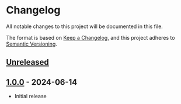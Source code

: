 # Changelog

All notable changes to this project will be documented in this file.

The format is based on [Keep a Changelog](https://keepachangelog.com/en/1.1.0/),
and this project adheres to [Semantic Versioning](https://semver.org/spec/v2.0.0.html).

## [Unreleased]

## [1.0.0] - 2024-06-14

- Initial release

[unreleased]: https://gitlab.com/soapbox-pub/ditto/-/compare/v1.0.0...HEAD
[1.0.0]: https://gitlab.com/soapbox-pub/ditto/-/tags/v1.0.0
